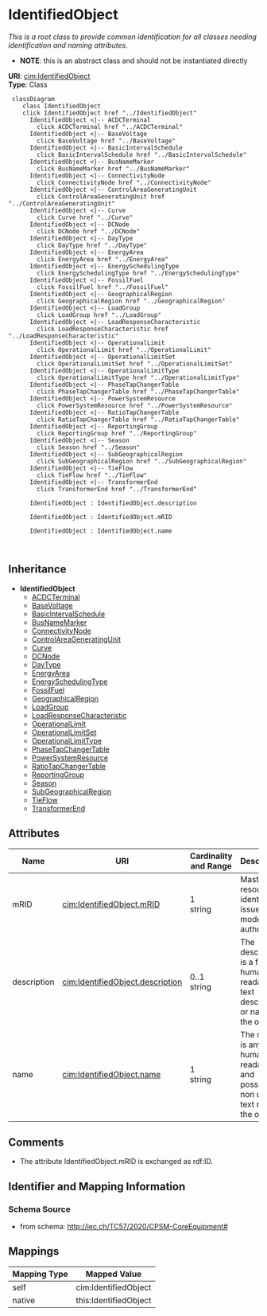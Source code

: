 # IdentifiedObject


_This is a root class to provide common identification for all classes needing identification and naming attributes._




* __NOTE__: this is an abstract class and should not be instantiated directly


**URI**: [cim:IdentifiedObject](http://iec.ch/TC57/CIM100#IdentifiedObject)<br />
**Type**: Class




```mermaid
 classDiagram
    class IdentifiedObject
    click IdentifiedObject href "../IdentifiedObject"
      IdentifiedObject <|-- ACDCTerminal
        click ACDCTerminal href "../ACDCTerminal"
      IdentifiedObject <|-- BaseVoltage
        click BaseVoltage href "../BaseVoltage"
      IdentifiedObject <|-- BasicIntervalSchedule
        click BasicIntervalSchedule href "../BasicIntervalSchedule"
      IdentifiedObject <|-- BusNameMarker
        click BusNameMarker href "../BusNameMarker"
      IdentifiedObject <|-- ConnectivityNode
        click ConnectivityNode href "../ConnectivityNode"
      IdentifiedObject <|-- ControlAreaGeneratingUnit
        click ControlAreaGeneratingUnit href "../ControlAreaGeneratingUnit"
      IdentifiedObject <|-- Curve
        click Curve href "../Curve"
      IdentifiedObject <|-- DCNode
        click DCNode href "../DCNode"
      IdentifiedObject <|-- DayType
        click DayType href "../DayType"
      IdentifiedObject <|-- EnergyArea
        click EnergyArea href "../EnergyArea"
      IdentifiedObject <|-- EnergySchedulingType
        click EnergySchedulingType href "../EnergySchedulingType"
      IdentifiedObject <|-- FossilFuel
        click FossilFuel href "../FossilFuel"
      IdentifiedObject <|-- GeographicalRegion
        click GeographicalRegion href "../GeographicalRegion"
      IdentifiedObject <|-- LoadGroup
        click LoadGroup href "../LoadGroup"
      IdentifiedObject <|-- LoadResponseCharacteristic
        click LoadResponseCharacteristic href "../LoadResponseCharacteristic"
      IdentifiedObject <|-- OperationalLimit
        click OperationalLimit href "../OperationalLimit"
      IdentifiedObject <|-- OperationalLimitSet
        click OperationalLimitSet href "../OperationalLimitSet"
      IdentifiedObject <|-- OperationalLimitType
        click OperationalLimitType href "../OperationalLimitType"
      IdentifiedObject <|-- PhaseTapChangerTable
        click PhaseTapChangerTable href "../PhaseTapChangerTable"
      IdentifiedObject <|-- PowerSystemResource
        click PowerSystemResource href "../PowerSystemResource"
      IdentifiedObject <|-- RatioTapChangerTable
        click RatioTapChangerTable href "../RatioTapChangerTable"
      IdentifiedObject <|-- ReportingGroup
        click ReportingGroup href "../ReportingGroup"
      IdentifiedObject <|-- Season
        click Season href "../Season"
      IdentifiedObject <|-- SubGeographicalRegion
        click SubGeographicalRegion href "../SubGeographicalRegion"
      IdentifiedObject <|-- TieFlow
        click TieFlow href "../TieFlow"
      IdentifiedObject <|-- TransformerEnd
        click TransformerEnd href "../TransformerEnd"
      
      IdentifiedObject : IdentifiedObject.description
        
      IdentifiedObject : IdentifiedObject.mRID
        
      IdentifiedObject : IdentifiedObject.name
        
      
```





## Inheritance
* **IdentifiedObject**
    * [ACDCTerminal](ACDCTerminal.md)
    * [BaseVoltage](BaseVoltage.md)
    * [BasicIntervalSchedule](BasicIntervalSchedule.md)
    * [BusNameMarker](BusNameMarker.md)
    * [ConnectivityNode](ConnectivityNode.md)
    * [ControlAreaGeneratingUnit](ControlAreaGeneratingUnit.md)
    * [Curve](Curve.md)
    * [DCNode](DCNode.md)
    * [DayType](DayType.md)
    * [EnergyArea](EnergyArea.md)
    * [EnergySchedulingType](EnergySchedulingType.md)
    * [FossilFuel](FossilFuel.md)
    * [GeographicalRegion](GeographicalRegion.md)
    * [LoadGroup](LoadGroup.md)
    * [LoadResponseCharacteristic](LoadResponseCharacteristic.md)
    * [OperationalLimit](OperationalLimit.md)
    * [OperationalLimitSet](OperationalLimitSet.md)
    * [OperationalLimitType](OperationalLimitType.md)
    * [PhaseTapChangerTable](PhaseTapChangerTable.md)
    * [PowerSystemResource](PowerSystemResource.md)
    * [RatioTapChangerTable](RatioTapChangerTable.md)
    * [ReportingGroup](ReportingGroup.md)
    * [Season](Season.md)
    * [SubGeographicalRegion](SubGeographicalRegion.md)
    * [TieFlow](TieFlow.md)
    * [TransformerEnd](TransformerEnd.md)



## Attributes


| Name | URI | Cardinality and Range | Description | Inheritance |
| ---  | --- | --- | --- | --- |
| mRID | [cim:IdentifiedObject.mRID](http://iec.ch/TC57/CIM100#IdentifiedObject.mRID) | 1 <br />  string  | Master resource identifier issued by a model authority | direct |
| description | [cim:IdentifiedObject.description](http://iec.ch/TC57/CIM100#IdentifiedObject.description) | 0..1 <br />  string  | The description is a free human readable text describing or naming the object | direct |
| name | [cim:IdentifiedObject.name](http://iec.ch/TC57/CIM100#IdentifiedObject.name) | 1 <br />  string  | The name is any free human readable and possibly non unique text naming the o... | direct |









## Comments

* The attribute IdentifiedObject.mRID is exchanged as rdf:ID.

## Identifier and Mapping Information







### Schema Source


* from schema: http://iec.ch/TC57/2020/CPSM-CoreEquipment#





## Mappings

| Mapping Type | Mapped Value |
| ---  | ---  |
| self | cim:IdentifiedObject |
| native | this:IdentifiedObject |




